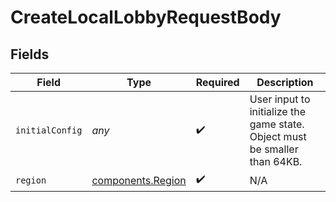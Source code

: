 # CreateLocalLobbyRequestBody


## Fields

| Field                                                                      | Type                                                                       | Required                                                                   | Description                                                                |
| -------------------------------------------------------------------------- | -------------------------------------------------------------------------- | -------------------------------------------------------------------------- | -------------------------------------------------------------------------- |
| `initialConfig`                                                            | *any*                                                                      | :heavy_check_mark:                                                         | User input to initialize the game state. Object must be smaller than 64KB. |
| `region`                                                                   | [components.Region](../../models/components/region.md)                     | :heavy_check_mark:                                                         | N/A                                                                        |